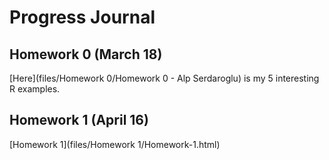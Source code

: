 # Progress Journal

## Homework 0 (March 18)

[Here](files/Homework 0/Homework 0 - Alp Serdaroglu) is my 5 interesting R examples.

## Homework 1 (April 16)
[Homework 1](files/Homework 1/Homework-1.html)

